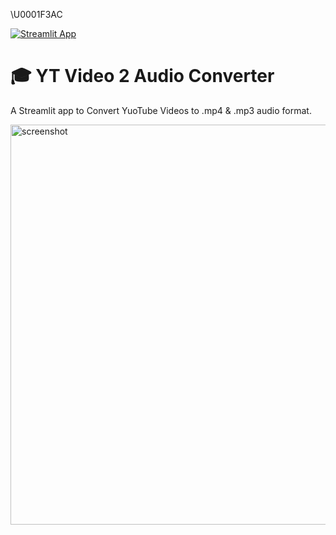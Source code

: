 \U0001F3AC

[![Streamlit App](https://static.streamlit.io/badges/streamlit_badge_black_white.svg)](https://share.streamlit.io/streamlit/example-app-pdf-report/main)

# 🎓 YT Video 2 Audio Converter

A Streamlit app to Convert YuoTube Videos to .mp4 & .mp3 audio format.

<img width="640" alt="screenshot" src="https://github.com/peskyji/YT_Video2Audio/blob/6d055ad7e9c3bf3fde3810b01616749aaecc5186/screenshots/app_screenshot.jpg">
